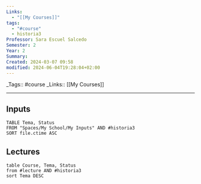 ```yaml
---
Links:
  - "[[My Courses]]"
tags:
  - "#course"
  - historia3
Professor: Sara Escuel Salcedo
Semester: 2
Year: 2
Summary: 
Created: 2024-03-07 09:58
modified: 2024-06-04T19:28:04+02:00
---
```

\_Tags::  #course
\_Links::  [[My Courses]]
___

## Inputs
```dataview
TABLE Tema, Status 
FROM "Spaces/My School/My Inputs" AND #historia3 
SORT file.ctime ASC
```



## Lectures
```dataview
table Course, Tema, Status
from #lecture AND #historia3 
sort Tema DESC
```


